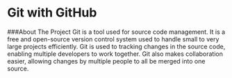 # Git with GitHub
###About The Project
Git is a tool used for source code management. 
It is a free and open-source version control system used to handle small to very large projects efficiently. 
Git is used to tracking changes in the source code, enabling multiple developers to work together.
Git also makes collaboration easier, allowing changes by multiple people to all be merged into one source.